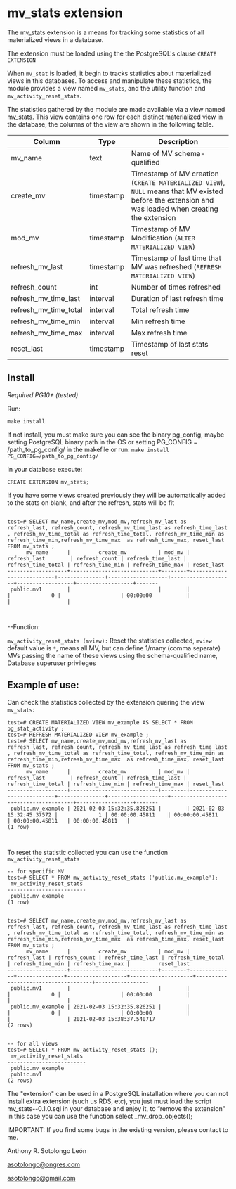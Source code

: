 mv_stats  extension
======================================

The mv_stats extension is a means for tracking some statistics of all materialized views in a database.

The extension  must be loaded using the the PostgreSQL's clause `CREATE EXTENSION` 

When `mv_stat` is loaded, it begin to tracks statistics about  materialized views in this databases. 
To access and manipulate these statistics, the module provides a view named `mv_stats`, and the utility function  and `mv_activity_reset_stats`. 



The statistics gathered by the module are made available via a view named mv_stats. 
This view contains one row for each distinct materialized view in the database, the columns of the view are shown in the following table.

| Column                |      Type     |  Description |
|-----------------------|---------------|--------------|
| mv_name               |  text         |  Name of MV schema-qualified|
| create_mv             |  timestamp    |  Timestamp of MV creation (`CREATE MATERIALIZED VIEW`), `NULL` means that MV existed before the extension and was loaded when creating the extension |
| mod_mv                |  timestamp    |  Timestamp of MV Modification (`ALTER MATERIALIZED VIEW`)  |
| refresh_mv_last       |  timestamp    |  Timestamp of last time that MV was refreshed (`REFRESH MATERIALIZED VIEW`)|
| refresh_count         |  int          |  Number of times refreshed |
| refresh_mv_time_last  |  interval     |  Duration of last refresh time |
| refresh_mv_time_total |  interval     |  Total refresh time  |
| refresh_mv_time_min   |  interval     |  Min refresh time  |
| refresh_mv_time_max   |  interval     |  Max refresh time  |
| reset_last            |  timestamp    |  Timestamp of last  stats reset  |



Install
--------
*Required PG10+ (tested)* 


Run: 
```
make install 
```

If not install,  you must make sure you can see the binary pg_config,
maybe setting PostgreSQL binary path in the OS  or setting PG_CONFIG = /path_to_pg_config/  in the makefile 
or run:  `make install  PG_CONFIG=/path_to_pg_config/`

In your database execute: 
```
CREATE EXTENSION mv_stats;
```

If you have some views created previously they will be automatically added to the stats on  blank, and after the refresh, stats will be fit

```

test=# SELECT mv_name,create_mv,mod_mv,refresh_mv_last as refresh_last, refresh_count, refresh_mv_time_last as refresh_time_last , refresh_mv_time_total as refresh_time_total, refresh_mv_time_min as refresh_time_min,refresh_mv_time_max  as refresh_time_max, reset_last FROM mv_stats ;
      mv_name      |         create_mv          | mod_mv |       refresh_last        | refresh_count | refresh_time_last | refresh_time_total | refresh_time_min | refresh_time_max | reset_last 
-------------------+----------------------------+--------+---------------------------+---------------+-------------------+--------------------+------------------+------------------+-------
 public.mv1        |                            |        |                           |             0 |                   | 00:00:00           |                  |                  | 

 

```



--Function:


`mv_activity_reset_stats (mview):` Reset the statistics collected, `mview` default value is `*`, means all MV, but can define 1/many (comma separate)  MVs passing the name of these views using the schema-qualified name, Database superuser privileges


Example of use:
--------



Can check the statistics collected by the extension quering the view `mv_stats`:

```
test=# CREATE MATERIALIZED VIEW mv_example AS SELECT * FROM pg_stat_activity ;
test=# REFRESH MATERIALIZED VIEW mv_example ;
test=# SELECT mv_name,create_mv,mod_mv,refresh_mv_last as refresh_last, refresh_count, refresh_mv_time_last as refresh_time_last , refresh_mv_time_total as refresh_time_total, refresh_mv_time_min as refresh_time_min,refresh_mv_time_max  as refresh_time_max, reset_last FROM mv_stats ;
      mv_name      |         create_mv          | mod_mv |       refresh_last        | refresh_count | refresh_time_last | refresh_time_total | refresh_time_min | refresh_time_max | reset_last 
-------------------+----------------------------+--------+---------------------------+---------------+-------------------+--------------------+------------------+------------------+-------
 public.mv_example | 2021-02-03 15:32:35.826251 |        | 2021-02-03 15:32:45.37572 |             1 | 00:00:00.45811    | 00:00:00.45811     | 00:00:00.45811   | 00:00:00.45811   | 
(1 row)



```


To reset the statistic collected you can use the function   `mv_activity_reset_stats`
```
-- for specific MV
test=# SELECT * FROM mv_activity_reset_stats ('public.mv_example');
 mv_activity_reset_stats 
-------------------------
 public.mv_example
(1 row)


test=# SELECT mv_name,create_mv,mod_mv,refresh_mv_last as refresh_last, refresh_count, refresh_mv_time_last as refresh_time_last , refresh_mv_time_total as refresh_time_total, refresh_mv_time_min as refresh_time_min,refresh_mv_time_max  as refresh_time_max, reset_last FROM mv_stats ;
      mv_name      |         create_mv          | mod_mv | refresh_last | refresh_count | refresh_time_last | refresh_time_total | refresh_time_min | refresh_time_max |         reset_last         
-------------------+----------------------------+--------+--------------+---------------+-------------------+--------------------+------------------+------------------+-----------------
 public.mv1        |                            |        |              |             0 |                   | 00:00:00           |                  |                  | 
 public.mv_example | 2021-02-03 15:32:35.826251 |        |              |             0 |                   | 00:00:00           |                  |                  | 2021-02-03 15:38:37.540717
(2 rows)


-- for all views 
test=# SELECT * FROM mv_activity_reset_stats ();
 mv_activity_reset_stats 
-------------------------
 public.mv_example
 public.mv1
(2 rows)

```

The "extension" can be used in a PostgreSQL installation where you can not install extra extension (such us RDS, etc), you just must load the script mv_stats--0.1.0.sql in your database and enjoy it, to “remove the extension" in this case you can use the function select _mv_drop_objects();



IMPORTANT: If you find some bugs in the existing version, please contact to me.

Anthony R. Sotolongo León

asotolongo@ongres.com

asotolongo@gmail.com

